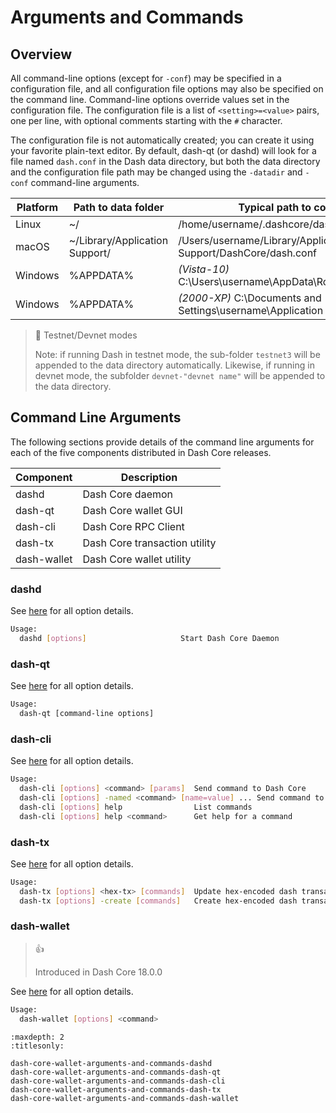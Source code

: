 # Arguments and Commands

## Overview

All command-line options (except for `-conf`) may be specified in a configuration file, and all configuration file options may also be specified on the command line. Command-line options override values set in the configuration file. The configuration file is a list of `<setting>=<value>` pairs, one per line, with optional comments starting with the `#` character.

The configuration file is not automatically created; you can create it using your favorite plain-text editor. By default, dash-qt (or dashd) will look for a file named `dash.conf` in the Dash data directory, but both the data directory and the configuration file path may be changed using the `-datadir` and `-conf` command-line arguments.

| Platform | Path to data folder | Typical path to configuration file |
| - | - | - |
| Linux | ~/ | /home/username/.dashcore/dash.conf |
| macOS | ~/Library/Application Support/ | /Users/username/Library/Application Support/DashCore/dash.conf |
| Windows | %APPDATA% | _(Vista-10)_ C:\\Users\\username\\AppData\\Roaming\\DashCore\\dash.conf |
| Windows | %APPDATA% | _(2000-XP)_ C:\\Documents and Settings\\username\\Application Data\\DashCore\\dash.conf |

> 📘 Testnet/Devnet modes
>
> Note: if running Dash in testnet mode, the sub-folder `testnet3` will be appended to the data directory automatically. Likewise, if running in devnet mode, the subfolder `devnet-"devnet name"` will be appended to the data directory.

## Command Line Arguments

The following sections provide details of the command line arguments for each of the five components distributed in Dash Core releases.

| Component | Description |
| - | - |
| dashd | Dash Core daemon |
| dash-qt | Dash Core wallet GUI |
| dash-cli | Dash Core RPC Client |
| dash-tx | Dash Core transaction utility |
| dash-wallet | Dash Core wallet utility |

### dashd

See [here](../dash-core/dash-core-wallet-arguments-and-commands-dashd.md) for all option details.

```bash 
Usage:
  dashd [options]                     Start Dash Core Daemon
```

### dash-qt

See [here](dash-core-wallet-arguments-and-commands-dash-qt) for all option details.

```bash
Usage:
  dash-qt [command-line options]                     
```

### dash-cli

See [here](../dash-core/dash-core-wallet-arguments-and-commands-dash-cli.md) for all option details.

```bash
Usage:
  dash-cli [options] <command> [params]  Send command to Dash Core
  dash-cli [options] -named <command> [name=value] ... Send command to Dash Core (with named arguments)
  dash-cli [options] help                List commands
  dash-cli [options] help <command>      Get help for a command
```

### dash-tx

See [here](dash-core-wallet-arguments-and-commands-dash-tx) for all option details.

```bash
Usage:
  dash-tx [options] <hex-tx> [commands]  Update hex-encoded dash transaction
  dash-tx [options] -create [commands]   Create hex-encoded dash transaction
```

### dash-wallet

> 👍
>
> Introduced in Dash Core 18.0.0

See [here](dash-core-wallet-arguments-and-commands-dash-wallet) for all option details.

```bash
Usage:
  dash-wallet [options] <command>
```

```{toctree}
:maxdepth: 2
:titlesonly: 

dash-core-wallet-arguments-and-commands-dashd
dash-core-wallet-arguments-and-commands-dash-qt
dash-core-wallet-arguments-and-commands-dash-cli
dash-core-wallet-arguments-and-commands-dash-tx
dash-core-wallet-arguments-and-commands-dash-wallet
```

